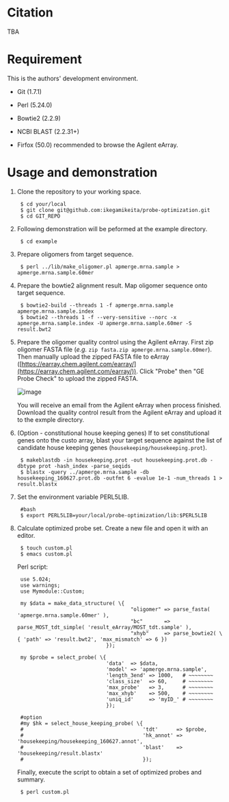 # Citation

TBA


# Requirement

This is the authors' development environment. 

* Git (1.7.1)

* Perl (5.24.0)

* Bowtie2 (2.2.9)

* NCBI BLAST (2.2.31+)

* Firfox (50.0) recommended to browse the Agilent eArray.


# Usage and demonstration

1. Clone the repository to your working space.

		$ cd your/local
		$ git clone git@github.com:ikegamikeita/probe-optimization.git
		$ cd GIT_REPO


1. Following demonstration will be peformed at the example directory.

		$ cd example


1. Prepare oligomers from target sequence.

		$ perl ../lib/make_oligomer.pl apmerge.mrna.sample > apmerge.mrna.sample.60mer
		
		
1. Prepare the bowtie2 alignment result. Map oligomer sequence onto target sequence.
   	   
		$ bowtie2-build --threads 1 -f apmerge.mrna.sample apmerge.mrna.sample.index
		$ bowtie2 --threads 1 -f --very-sensitive --norc -x apmerge.mrna.sample.index -U apmerge.mrna.sample.60mer -S result.bwt2
		

1. Prepare the oligomer quality control using the Agilent eArray. First zip oligomer FASTA file (_e.g._ ` zip fasta.zip apmerge.mrna.sample.60mer `). Then manually upload the zipped FASTA file to eArray ([https://earray.chem.agilent.com/earray/](https://earray.chem.agilent.com/earray/)). Click "Probe" then "GE Probe Check" to upload the zipped FASTA. 

   ![image](https://i.gyazo.com/5644fca802f6070877ca7ff9ea272e34.png)

   You will receive an email from the Agilent eArray when process finished. Download the quality control result from the Agilent eArray and upload it to the exmple directory.

1. (Option - constitutional house keeping genes) If to set constitutional genes onto the custo array, blast your target sequence against the list of candidate house keeping genes (`housekeeping/housekeeping.prot`).

		$ makeblastdb -in housekeeping.prot -out housekeeping.prot.db -dbtype prot -hash_index -parse_seqids
		$ blastx -query ../apmerge.mrna.sample -db housekeeping_160627.prot.db -outfmt 6 -evalue 1e-1 -num_threads 1 > result.blastx

1. Set the environment variable PERL5LIB.

		#bash
		$ export PERL5LIB=your/local/probe-optimization/lib:$PERL5LIB


1. Calculate optimized probe set. Create a new file and open it with an editor.
   	     
		$ touch custom.pl
		$ emacs custom.pl

	Perl script:

	    use 5.024;
	    use warnings;
	    use Mymodule::Custom;

		my $data = make_data_structure( \{
											"oligomer" => parse_fasta( 'apmerge.mrna.sample.60mer' ),
											"bc"       => parse_MOST_tdt_simple( 'result_eArray/MOST_tdt.sample' ),
											"xhyb"     => parse_bowtie2( \{ 'path' => 'result.bwt2', 'max_mismatch' => 6 })
									});

		my $probe = select_probe( \{
									'data'  => $data,
									'model' => 'apmerge.mrna.sample',
									'length_3end' => 1000,   # ~~~~~~~~
									'class_size'  => 60,     # ~~~~~~~~
									'max_probe'   => 3,      # ~~~~~~~~
									'max_xhyb'    => 500,    # ~~~~~~~~
									'uniq_id'     => 'myID_' # ~~~~~~~~
									});

		#option
		#my $hk = select_house_keeping_probe( \{
		#										'tdt'      => $probe,
		#										'hk_annot' => 'housekeeping/housekeeping_160627.annot',
		#										'blast'    => 'housekeeping/result.blastx'
		#										});

	Finally, execute the script to obtain a set of optimized probes and summary. 
	
		$ perl custom.pl
	
	

